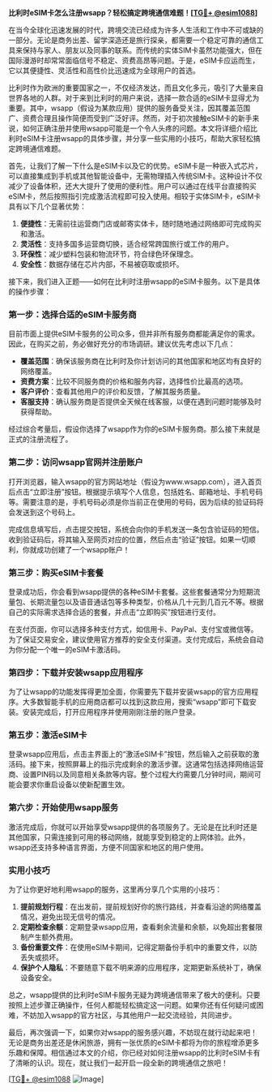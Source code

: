 **比利时eSIM卡怎么注册wsapp？轻松搞定跨境通信难题！[[TG💪+ @esim1088](https://t.me/s/esim1088)]**

在当今全球化迅速发展的时代，跨境交流已经成为许多人生活和工作中不可或缺的一部分。无论是商务出差、留学深造还是旅行探亲，都需要一个稳定可靠的通信工具来保持与家人、朋友以及同事的联系。而传统的实体SIM卡虽然功能强大，但在国际漫游时却常常面临信号不稳定、资费高昂等问题。于是，eSIM卡应运而生，它以其便捷性、灵活性和高性价比迅速成为全球用户的首选。

比利时作为欧洲的重要国家之一，不仅经济发达，而且文化多元，吸引了大量来自世界各地的人群。对于来到比利时的用户来说，选择一款合适的eSIM卡显得尤为重要。其中，wsapp（假设为某款应用）提供的服务备受关注，因其覆盖范围广、资费合理且操作简便而受到广泛好评。然而，对于初次接触eSIM卡的新手来说，如何正确注册并使用wsapp可能是一个令人头疼的问题。本文将详细介绍比利时eSIM卡注册wsapp的具体步骤，并分享一些实用的小技巧，帮助大家轻松搞定跨境通信难题。

首先，让我们了解一下什么是eSIM卡以及它的优势。eSIM卡是一种嵌入式芯片，可以直接集成到手机或其他智能设备中，无需物理插入传统SIM卡。这种设计不仅减少了设备体积，还大大提升了使用的便利性。用户可以通过在线平台直接购买eSIM卡，然后按照指引完成激活流程即可投入使用。相较于实体SIM卡，eSIM卡具有以下几个显著优势：

1. **便捷性**：无需前往运营商门店或邮寄实体卡，随时随地通过网络即可完成购买和激活。
2. **灵活性**：支持多国多运营商切换，适合经常跨国旅行或工作的用户。
3. **环保性**：减少塑料包装和物流环节，符合绿色环保理念。
4. **安全性**：数据存储在芯片内部，不易被窃取或损坏。

接下来，我们进入正题——如何在比利时注册wsapp的eSIM卡服务。以下是具体的操作步骤：

### 第一步：选择合适的eSIM卡服务商

目前市面上提供eSIM卡服务的公司众多，但并非所有服务商都能满足你的需求。因此，在购买之前，务必做好充分的市场调研。建议优先考虑以下几点：

- **覆盖范围**：确保该服务商在比利时及你计划访问的其他国家和地区均有良好的网络覆盖。
- **资费方案**：比较不同服务商的价格和服务内容，选择性价比最高的选项。
- **客户评价**：查看其他用户的评价和反馈，了解其服务质量。
- **客服支持**：确认服务商是否提供全天候在线客服，以便在遇到问题时能够及时获得帮助。

经过综合考量后，假设你选择了wsapp作为你的eSIM卡服务商。那么接下来就是正式的注册流程了。

### 第二步：访问wsapp官网并注册账户

打开浏览器，输入wsapp的官方网站地址（假设为www.wsapp.com），进入首页后点击“立即注册”按钮。根据提示填写个人信息，包括姓名、邮箱地址、手机号码等。需要注意的是，手机号码必须是你当前正在使用的号码，因为后续的验证码将会发送到这个号码上。

完成信息填写后，点击提交按钮，系统会向你的手机发送一条包含验证码的短信。收到验证码后，将其输入至网页对应的位置，然后点击“验证”按钮。如果一切顺利，你就成功创建了一个wsapp账户！

### 第三步：购买eSIM卡套餐

登录成功后，你会看到wsapp提供的各种eSIM卡套餐。这些套餐通常分为短期流量包、长期流量包以及语音通话包等多种类型，价格从几十元到几百元不等。根据自己的实际需求选择合适的套餐，并点击“立即购买”按钮进行支付。

在支付页面，你可以选择多种支付方式，如信用卡、PayPal、支付宝或微信等。为了保证交易安全，建议使用官方推荐的安全支付渠道。支付完成后，系统会自动为你分配一个唯一的eSIM卡激活码。

### 第四步：下载并安装wsapp应用程序

为了让wsapp的功能发挥得更加全面，你需要先下载并安装wsapp的官方应用程序。大多数智能手机的应用商店都可以找到这款应用，搜索“wsapp”即可下载安装。安装完成后，打开应用程序并使用刚刚注册的账户登录。

### 第五步：激活eSIM卡

登录wsapp应用后，点击主界面上的“激活eSIM卡”按钮，然后输入之前获取的激活码。接下来，按照屏幕上的指示完成剩余的激活步骤。这通常包括选择网络运营商、设置PIN码以及同意相关条款等内容。整个过程大约需要几分钟时间，期间可能会要求你重启设备以使新配置生效。

### 第六步：开始使用wsapp服务

激活完成后，你就可以开始享受wsapp提供的各项服务了。无论是在比利时还是其他国家，只需连接到可用的移动网络，就能享受到稳定的上网体验。此外，wsapp还支持多种语言界面，方便不同国家和地区的用户使用。

### 实用小技巧

为了让你更好地利用wsapp的服务，这里再分享几个实用的小技巧：

1. **提前规划行程**：在出发前，提前规划好你的旅行路线，并查看沿途的网络覆盖情况，避免出现无信号的情况。
2. **定期检查余额**：定期登录wsapp应用，查看剩余流量和余额，以免超出套餐限制产生额外费用。
3. **备份重要文件**：在使用eSIM卡期间，记得定期备份手机中的重要文件，以防丢失或损坏。
4. **保护个人隐私**：不要随意下载不明来源的应用程序，定期更新系统补丁，确保设备安全。

总之，wsapp提供的比利时eSIM卡服务无疑为跨境通信带来了极大的便利。只要按照上述步骤正确操作，任何人都能轻松搞定这一问题。如果你还有任何疑问或困难，不妨加入wsapp的官方社区，与其他用户一起交流经验，共同进步。

最后，再次强调一下，如果你对wsapp的服务感兴趣，不妨现在就行动起来吧！无论是商务出差还是休闲旅游，拥有一张优质的eSIM卡都将为你的旅程增添更多乐趣和保障。相信通过本文的介绍，你已经对如何注册wsapp的比利时eSIM卡有了清晰的认识。现在，就让我们一起开启一段全新的跨境通信之旅吧！

[[TG💪+ @esim1088](https://t.me/s/esim1088) ![Image](https://i.postimg.cc/4NQfJmqS/Snipaste-2025-05-13-00-14-12.png)]